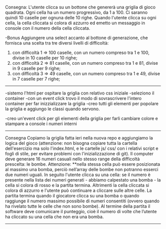 Consegna:
L'utente clicca su un bottone che genererà una griglia di gioco quadrata. Ogni cella ha un numero progressivo, da 1 a 100. Ci saranno quindi 10 caselle per ognuna delle 10 righe. Quando l'utente clicca su ogni cella, la cella cliccata si colora di azzurro ed emetto un messaggio in console con il numero della cella cliccata.


-Bonus
Aggiungere una select accanto al bottone di generazione, che fornisca una scelta tra tre diversi livelli di difficoltà:
1. con difficoltà 1 => 100 caselle, con un numero compreso tra 1 e 100, divise in 10 caselle per 10 righe;
2. con difficoltà 2 => 81 caselle, con un numero compreso tra 1 e 81, divise in 9 caselle per 9 righe;
3. con difficoltà 3 => 49 caselle, con un numero compreso tra 1 e 49, divise in 7 caselle per 7 righe;







--------------------------------
-sistemo l'html per ospitare la griglia con relativo css iniziale
-seleziono il container 
-con un event click trovo il modo di sovrascrivere l'intero container per far inizzializzare la griglia
-creo tutti gli elementi per popolare la griglia e aggiungo le classi quando servono.

-creo un'event click per gli elementi della griglia per farli cambiare colore e stampare a console i numeri interni




------------------------------
Consegna
Copiamo la griglia fatta ieri nella nuova repo e aggiungiamo la logica del gioco (attenzione: non bisogna copiare tutta la cartella dell'esercizio ma solo l'index.html, e le cartelle js/ css/ con i relativi script e fogli di stile, per evitare problemi con l'inizializzazione di git).
Il computer deve generare 16 numeri casuali nello stesso range della difficoltà prescelta: le bombe.
Attenzione: **nella stessa cella può essere posizionata al massimo una bomba, perciò nell’array delle bombe non potranno esserci due numeri uguali.
In seguito l'utente clicca su una cella: se il numero è presente nella lista dei numeri generati - abbiamo calpestato una bomba - la cella si colora di rosso e la partita termina.
Altrimenti la cella cliccata si colora di azzurro e l'utente può continuare a cliccare sulle altre celle.
La partita termina quando il giocatore clicca su una bomba o quando raggiunge il numero massimo possibile di numeri consentiti (ovvero quando ha rivelato tutte le celle che non sono bombe).
Al termine della partita il software deve comunicare il punteggio, cioè il numero di volte che l’utente ha cliccato su una cella che non era una bomba.



---------------------------
